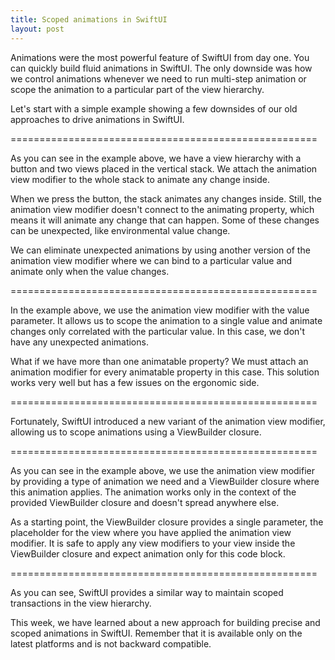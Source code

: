 ```yaml
---
title: Scoped animations in SwiftUI
layout: post
---
```


Animations were the most powerful feature of SwiftUI from day one. You can quickly build fluid animations in SwiftUI. The only downside was how we control animations whenever we need to run multi-step animation or scope the animation to a particular part of the view hierarchy.

Let's start with a simple example showing a few downsides of our old approaches to drive animations in SwiftUI.

=====================================================

As you can see in the example above, we have a view hierarchy with a button and two views placed in the vertical stack. We attach the animation view modifier to the whole stack to animate any change inside. 

When we press the button, the stack animates any changes inside. Still, the animation view modifier doesn't connect to the animating property, which means it will animate any change that can happen. Some of these changes can be unexpected, like environmental value change.

We can eliminate unexpected animations by using another version of the animation view modifier where we can bind to a particular value and animate only when the value changes.

=====================================================

In the example above, we use the animation view modifier with the value parameter. It allows us to scope the animation to a single value and animate changes only correlated with the particular value. In this case, we don't have any unexpected animations.

What if we have more than one animatable property? We must attach an animation modifier for every animatable property in this case. This solution works very well but has a few issues on the ergonomic side.

=====================================================

Fortunately, SwiftUI introduced a new variant of the animation view modifier, allowing us to scope animations using a ViewBuilder closure.

=====================================================

As you can see in the example above, we use the animation view modifier by providing a type of animation we need and a ViewBuilder closure where this animation applies. The animation works only in the context of the provided ViewBuilder closure and doesn't spread anywhere else.

As a starting point, the ViewBuilder closure provides a single parameter, the placeholder for the view where you have applied the animation view modifier. It is safe to apply any view modifiers to your view inside the ViewBuilder closure and expect animation only for this code block.

=====================================================

As you can see, SwiftUI provides a similar way to maintain scoped transactions in the view hierarchy.

This week, we have learned about a new approach for building precise and scoped animations in SwiftUI. Remember that it is available only on the latest platforms and is not backward compatible.
